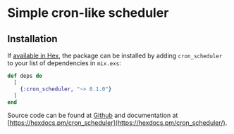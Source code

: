 # Simple cron-like scheduler

## Installation

If [available in Hex](https://hex.pm/docs/publish), the package can be installed
by adding `cron_scheduler` to your list of dependencies in `mix.exs`:

```elixir
def deps do
  [
    {:cron_scheduler, "~> 0.1.0"}
  ]
end
```

Source code can be found at [Github](https://github.com/drumser/cron-scheduler)
and documentation at [https://hexdocs.pm/cron_scheduler](https://hexdocs.pm/cron_scheduler/).

